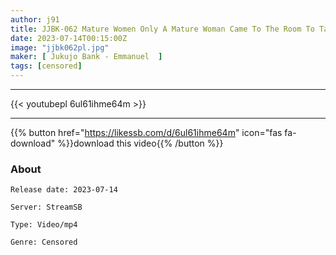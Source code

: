 ```yaml
---
author: j91
title: JJBK-062 Mature Women Only A Mature Woman Came To The Room To Take Away Voyeur Filming As It Is To Be Released As An AV 60 Plump Mature Woman Pesters Raw Insertion Into A Warm Mature Pussy Haruka / H Cup / 36 Years Old / Frustrated Carnivorous Wife Nami Who Works At A Lingerie Shop / E Cup / 48 Years Old / A Beautiful Married Woman Who Shows Off Her Ripe Beautiful Pussy And Seduces Her
date: 2023-07-14T00:15:00Z
image: "jjbk062pl.jpg"
maker: [ Jukujo Bank - Emmanuel  ]
tags: [censored]
---
```

___

{{< youtubepl 6ul61ihme64m >}}
___

{{% button href="https://likessb.com/d/6ul61ihme64m" icon="fas fa-download" %}}download this video{{% /button %}}
### About

`Release date: 2023-07-14`

`Server: StreamSB`

`Type: Video/mp4`

`Genre:	Censored`
